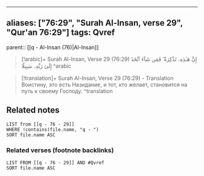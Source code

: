 
---
aliases: ["76:29", "Surah Al-Insan, verse 29", "Qur'an 76:29"]
tags: Qvref
---

parent:: [[q - Al-Insan (76)|Al-Insan]]

> [!arabic]+ Surah Al-Insan, Verse 29 (76:29)
> <span class="quran-arabic">إِنَّ هَـٰذِهِۦ تَذْكِرَةٌ ۖ فَمَن شَآءَ ٱتَّخَذَ إِلَىٰ رَبِّهِۦ سَبِيلًا</span>
^arabic

> [!translation]+ Surah Al-Insan, Verse 29 (76:29) - Translation
> Воистину, это есть Назидание, и тот, кто желает, становится на путь к своему Господу.
^translation



## Related notes
```dataview
LIST from [[q - 76 - 29]]
WHERE !contains(file.name, "q - ")
SORT file.name ASC
```

### Related verses (footnote backlinks)
```dataview
LIST FROM [[q - 76 - 29]] AND #Qvref
SORT file.name ASC
```

